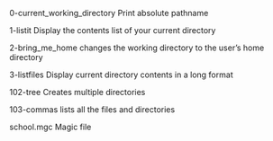 0-current_working_directory
Print absolute pathname

1-listit
Display the contents list of your current directory

2-bring_me_home
changes the working directory to the user’s home directory

3-listfiles
Display current directory contents in a long format



102-tree
Creates multiple directories

103-commas
lists all the files and directories

school.mgc
Magic file
